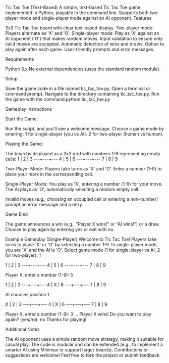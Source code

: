Tic Tac Toe (Text-Based)
A simple, text-based Tic Tac Toe game implemented in Python, playable in the command line. Supports both two-player mode and single-player mode against an AI opponent.
Features

3x3 Tic Tac Toe board with clear text-based display.
Two-player mode: Players alternate as 'X' and 'O'.
Single-player mode: Play as 'X' against an AI opponent ('O') that makes random moves.
Input validation to ensure only valid moves are accepted.
Automatic detection of wins and draws.
Option to play again after each game.
User-friendly prompts and error messages.

Requirements

Python 3.x
No external dependencies (uses the standard random module).

Setup

Save the game code in a file named tic_tac_toe.py.
Open a terminal or command prompt.
Navigate to the directory containing tic_tac_toe.py.
Run the game with the command:python tic_tac_toe.py



Gameplay Instructions

Start the Game:

Run the script, and you'll see a welcome message.
Choose a game mode by entering:
1 for single-player (you vs AI).
2 for two-player (human vs human).




Playing the Game:

The board is displayed as a 3x3 grid with numbers 1-9 representing empty cells: 1 | 2 | 3 
---+---+---
 4 | 5 | 6 
---+---+---
 7 | 8 | 9 


Two-Player Mode:
Players take turns as 'X' and 'O'.
Enter a number (1-9) to place your mark in the corresponding cell.


Single-Player Mode:
You play as 'X', entering a number (1-9) for your move.
The AI plays as 'O', automatically selecting a random empty cell.


Invalid moves (e.g., choosing an occupied cell or entering a non-number) prompt an error message and a retry.


Game End:

The game announces a win (e.g., "Player X wins!" or "AI wins!") or a draw.
Choose to play again by entering yes or exit with no.



Example Gameplay (Single-Player)
Welcome to Tic Tac Toe!
Players take turns to place 'X' or 'O' by selecting a number 1-9.
In single-player mode, you are 'X' and the AI is 'O'.
Select game mode (1 for single-player vs AI, 2 for two-player): 1

 1 | 2 | 3 
---+---+---
 4 | 5 | 6 
---+---+---
 7 | 8 | 9 

Player X, enter a number (1-9): 5

 1 | 2 | 3 
---+---+---
 4 | X | 6 
---+---+---
 7 | 8 | 9 

AI chooses position 1

 X | 2 | 3 
---+---+---
 4 | X | 6 
---+---+---
 7 | 8 | 9 

Player X, enter a number (1-9): 3
...
Player X wins!
Do you want to play again? (yes/no): no
Thanks for playing!

Additional Notes

The AI opponent uses a simple random move strategy, making it suitable for casual play.
The code is modular and can be extended (e.g., to implement a smarter AI using Minimax or support larger boards).
Contributions or suggestions are welcome! Feel free to fork the project or submit feedback.

